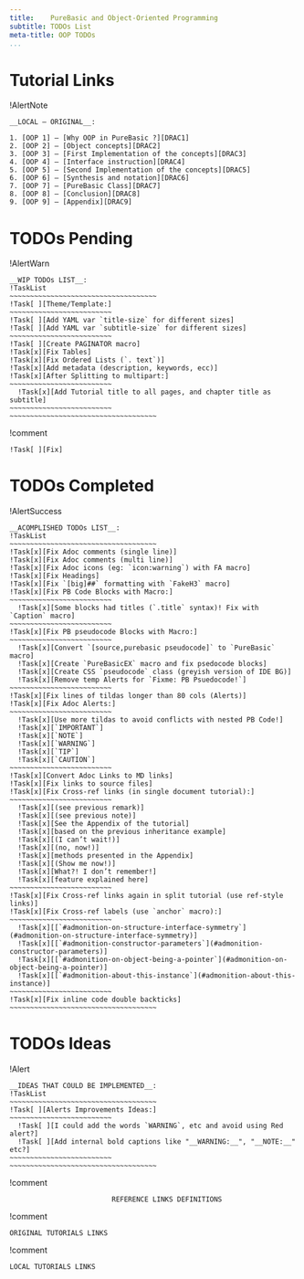 ```yaml
---
title:    PureBasic and Object-Oriented Programming
subtitle: TODOs List
meta-title: OOP TODOs
...
```


# Tutorial Links

!AlertNote
~~~~~~~~~~~~~~~~~~~~~~~~~~~~~~~~~~~~~~~~~~~~~~~~~~~~~~~~~~~~~~~~~~~~~~~~
__LOCAL — ORIGINAL__:

1. [OOP 1] — [Why OOP in PureBasic ?][DRAC1]
2. [OOP 2] — [Object concepts][DRAC2]
3. [OOP 3] — [First Implementation of the concepts][DRAC3]
4. [OOP 4] — [Interface instruction][DRAC4]
5. [OOP 5] — [Second Implementation of the concepts][DRAC5]
6. [OOP 6] — [Synthesis and notation][DRAC6]
7. [OOP 7] — [PureBasic Class][DRAC7]
8. [OOP 8] — [Conclusion][DRAC8]
9. [OOP 9] — [Appendix][DRAC9]
~~~~~~~~~~~~~~~~~~~~~~~~~~~~~~~~~~~~~~~~~~~~~~~~~~~~~~~~~~~~~~~~~~~~~~~~



# TODOs Pending

!AlertWarn
~~~~~~~~~~~~~~~~~~~~~~~~~~~~~~~~~~~~~~~~~~~~~~~~~~~~~~~~~~~~~~~~~~~~~~~~
__WIP TODOs LIST__:
!TaskList
~~~~~~~~~~~~~~~~~~~~~~~~~~~~~~~~~~~~
!Task[ ][Theme/Template:]
~~~~~~~~~~~~~~~~~~~~~~~~~
!Task[ ][Add YAML var `title-size` for different sizes]
!Task[ ][Add YAML var `subtitle-size` for different sizes]
~~~~~~~~~~~~~~~~~~~~~~~~~
!Task[ ][Create PAGINATOR macro]
!Task[x][Fix Tables]
!Task[x][Fix Ordered Lists (`. text`)]
!Task[x][Add metadata (description, keywords, ecc)]
!Task[x][After Splitting to multipart:]
~~~~~~~~~~~~~~~~~~~~~~~~~
  !Task[x][Add Tutorial title to all pages, and chapter title as subtitle]
~~~~~~~~~~~~~~~~~~~~~~~~~
~~~~~~~~~~~~~~~~~~~~~~~~~~~~~~~~~~~~
~~~~~~~~~~~~~~~~~~~~~~~~~~~~~~~~~~~~~~~~~~~~~~~~~~~~~~~~~~~~~~~~~~~~~~~~


!comment
~~~~~~~~~~~~~~~~~~~~~~~~~~~~~~~~~~~~~~~~~~~~~~~~~~~~~~~~~~~~~~~~~~~~~~~~
!Task[ ][Fix]
~~~~~~~~~~~~~~~~~~~~~~~~~~~~~~~~~~~~~~~~~~~~~~~~~~~~~~~~~~~~~~~~~~~~~~~~

# TODOs Completed

!AlertSuccess
~~~~~~~~~~~~~~~~~~~~~~~~~~~~~~~~~~~~~~~~~~~~~~~~~~~~~~~~~~~~~~~~~~~~~~~~
__ACOMPLISHED TODOs LIST__:
!TaskList
~~~~~~~~~~~~~~~~~~~~~~~~~~~~~~~~~~~~
!Task[x][Fix Adoc comments (single line)]
!Task[x][Fix Adoc comments (multi line)]
!Task[x][Fix Adoc icons (eg: `icon:warning`) with FA macro]
!Task[x][Fix Headings]
!Task[x][Fix `[big]##` formatting with `FakeH3` macro]
!Task[x][Fix PB Code Blocks with Macro:]
~~~~~~~~~~~~~~~~~~~~~~~~~
  !Task[x][Some blocks had titles (`.title` syntax)! Fix with `Caption` macro]
~~~~~~~~~~~~~~~~~~~~~~~~~
!Task[x][Fix PB pseudocode Blocks with Macro:]
~~~~~~~~~~~~~~~~~~~~~~~~~
  !Task[x][Convert `[source,purebasic pseudocode]` to `PureBasic` macro]
  !Task[x][Create `PureBasicEX` macro and fix psedocode blocks]
  !Task[x][Create CSS `pseudocode` class (greyish version of IDE BG)]
  !Task[x][Remove temp Alerts for `Fixme: PB Psuedocode!`]
~~~~~~~~~~~~~~~~~~~~~~~~~
!Task[x][Fix lines of tildas longer than 80 cols (Alerts)]
!Task[x][Fix Adoc Alerts:]
~~~~~~~~~~~~~~~~~~~~~~~~~
  !Task[x][Use more tildas to avoid conflicts with nested PB Code!]
  !Task[x][`IMPORTANT`]
  !Task[x][`NOTE`]
  !Task[x][`WARNING`]
  !Task[x][`TIP`]
  !Task[x][`CAUTION`]
~~~~~~~~~~~~~~~~~~~~~~~~~
!Task[x][Convert Adoc Links to MD links]
!Task[x][Fix links to source files]
!Task[x][Fix Cross-ref links (in single document tutorial):]
~~~~~~~~~~~~~~~~~~~~~~~~~
  !Task[x][(see previous remark)]
  !Task[x][(see previous note)]
  !Task[x][See the Appendix of the tutorial]
  !Task[x][based on the previous inheritance example]
  !Task[x][(I can’t wait!)]
  !Task[x][(no, now!)]
  !Task[x][methods presented in the Appendix]
  !Task[x][(Show me now!)]
  !Task[x][What?! I don’t remember!]
  !Task[x][feature explained here]
~~~~~~~~~~~~~~~~~~~~~~~~~
!Task[x][Fix Cross-ref links again in split tutorial (use ref-style links)]
!Task[x][Fix Cross-ref labels (use `anchor` macro):]
~~~~~~~~~~~~~~~~~~~~~~~~~
  !Task[x][[`#admonition-on-structure-interface-symmetry`](#admonition-on-structure-interface-symmetry)]
  !Task[x][[`#admonition-constructor-parameters`](#admonition-constructor-parameters)]
  !Task[x][[`#admonition-on-object-being-a-pointer`](#admonition-on-object-being-a-pointer)]
  !Task[x][[`#admonition-about-this-instance`](#admonition-about-this-instance)]
~~~~~~~~~~~~~~~~~~~~~~~~~
!Task[x][Fix inline code double backticks]
~~~~~~~~~~~~~~~~~~~~~~~~~~~~~~~~~~~~
~~~~~~~~~~~~~~~~~~~~~~~~~~~~~~~~~~~~~~~~~~~~~~~~~~~~~~~~~~~~~~~~~~~~~~~~

# TODOs Ideas

!Alert
~~~~~~~~~~~~~~~~~~~~~~~~~~~~~~~~~~~~~~~~~~~~~~~~~~~~~~~~~~~~~~~~~~~~~~~~
__IDEAS THAT COULD BE IMPLEMENTED__:
!TaskList
~~~~~~~~~~~~~~~~~~~~~~~~~~~~~~~~~~~~
!Task[ ][Alerts Improvements Ideas:]
~~~~~~~~~~~~~~~~~~~~~~~~~
  !Task[ ][I could add the words `WARNING`, etc and avoid using Red alert?]
  !Task[ ][Add internal bold captions like "__WARNING:__", "__NOTE:__" etc?]
~~~~~~~~~~~~~~~~~~~~~~~~~
~~~~~~~~~~~~~~~~~~~~~~~~~~~~~~~~~~~~
~~~~~~~~~~~~~~~~~~~~~~~~~~~~~~~~~~~~~~~~~~~~~~~~~~~~~~~~~~~~~~~~~~~~~~~~

!comment
~~~~~~~~~~~~~~~~~~~~~~~~~~~~~~~~~~~~~~~~~~~~~~~~~~~~~~~~~~~~~~~~~~~~~~~~~~~~~~
                         REFERENCE LINKS DEFINITIONS                          
~~~~~~~~~~~~~~~~~~~~~~~~~~~~~~~~~~~~~~~~~~~~~~~~~~~~~~~~~~~~~~~~~~~~~~~~~~~~~~

!comment
~~~~~~~~~~~~~~~~~~~~~~~~~~~~~~~~~~~~~~~~~~~~~~~~~~~~~~~~~~~~~~~~~~~~~~~~
ORIGINAL TUTORIALS LINKS
~~~~~~~~~~~~~~~~~~~~~~~~~~~~~~~~~~~~~~~~~~~~~~~~~~~~~~~~~~~~~~~~~~~~~~~~

[DRAC1]: http://drac.site.chez-alice.fr/Tutorials%20Programming%20PureBasic/POO/POO_Pourquoi_en.htm
[DRAC2]: http://drac.site.chez-alice.fr/Tutorials%20Programming%20PureBasic/POO/POO_ConceptObjet_en.htm
[DRAC3]: http://drac.site.chez-alice.fr/Tutorials%20Programming%20PureBasic/POO/POO_Implementation1_en.htm
[DRAC4]: http://drac.site.chez-alice.fr/Tutorials%20Programming%20PureBasic/POO/POO_Interface_en.htm
[DRAC5]: http://drac.site.chez-alice.fr/Tutorials%20Programming%20PureBasic/POO/POO_Implementation2_en.htm
[DRAC6]: http://drac.site.chez-alice.fr/Tutorials%20Programming%20PureBasic/POO/POO_Synthese_en.htm
[DRAC7]: http://drac.site.chez-alice.fr/Tutorials%20Programming%20PureBasic/POO/POO_Conclusion_en.htm
[DRAC8]: http://drac.site.chez-alice.fr/Tutorials%20Programming%20PureBasic/POO/POO_Conclusion_en.htm
[DRAC9]: http://drac.site.chez-alice.fr/Tutorials%20Programming%20PureBasic/POO/POO_Annexes_en.htm

!comment
~~~~~~~~~~~~~~~~~~~~~~~~~~~~~~~~~~~~~~~~~~~~~~~~~~~~~~~~~~~~~~~~~~~~~~~~
LOCAL TUTORIALS LINKS
~~~~~~~~~~~~~~~~~~~~~~~~~~~~~~~~~~~~~~~~~~~~~~~~~~~~~~~~~~~~~~~~~~~~~~~~

[OOP 1]: ./purebasic-oop-1.html
[OOP 2]: ./purebasic-oop-2.html
[OOP 3]: ./purebasic-oop-3.html
[OOP 4]: ./purebasic-oop-4.html
[OOP 5]: ./purebasic-oop-5.html
[OOP 6]: ./purebasic-oop-6.html
[OOP 7]: ./purebasic-oop-7.html
[OOP 8]: ./purebasic-oop-8.html
[OOP 9]: ./purebasic-oop-9.html